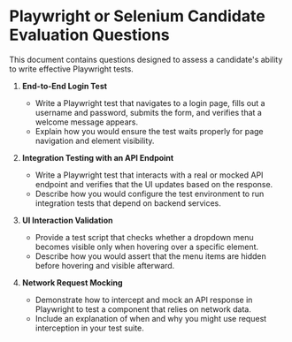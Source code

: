 # Playwright or Selenium Candidate Evaluation Questions

This document contains questions designed to assess a candidate's ability to write effective Playwright tests.

1. **End-to-End Login Test**

   - Write a Playwright test that navigates to a login page, fills out a username and password, submits the form, and verifies that a welcome message appears.
   - Explain how you would ensure the test waits properly for page navigation and element visibility.

2. **Integration Testing with an API Endpoint**

   - Write a Playwright test that interacts with a real or mocked API endpoint and verifies that the UI updates based on the response.
   - Describe how you would configure the test environment to run integration tests that depend on backend services.

3. **UI Interaction Validation**

   - Provide a test script that checks whether a dropdown menu becomes visible only when hovering over a specific element.
   - Describe how you would assert that the menu items are hidden before hovering and visible afterward.

4. **Network Request Mocking**
   - Demonstrate how to intercept and mock an API response in Playwright to test a component that relies on network data.
   - Include an explanation of when and why you might use request interception in your test suite.
